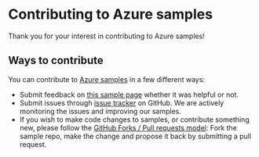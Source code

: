 # Contributing to Azure samples

Thank you for your interest in contributing to Azure samples!

## Ways to contribute

You can contribute to [Azure samples](https://github.com/Azure-Samples/compute-dotnet-manage-virtual-machine-with-unmanaged-disks) in a few different ways:

- Submit feedback on [this sample page](https://azure.microsoft.com/documentation/samples/compute-dotnet-manage-virtual-machine-with-unmanaged-disks/) whether it was helpful or not.  
- Submit issues through [issue tracker](https://github.com/Azure-Samples/compute-dotnet-manage-virtual-machine-with-unmanaged-disks/issues) on GitHub. We are actively monitoring the issues and improving our samples.
- If you wish to make code changes to samples, or contribute something new, please follow the [GitHub Forks / Pull requests model](https://help.github.com/articles/fork-a-repo/): Fork the sample repo, make the change and propose it back by submitting a pull request.